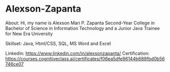 # Alexson-Zapanta

About:
Hi, my name is Alexson Mari P. Zapanta Second-Year College in Bachelor of Science in Information Technology and a Junior Java Trainee for New Era University

Skillset:
Java, Html/CSS, SQL, MS Word and Excel

Linkedin: https://www.linkedin.com/in/alexsonzapanta/
Certification: https://courses.cognitiveclass.ai/certificates/f06ea5dfe96144b689fbd0b56746ce07
